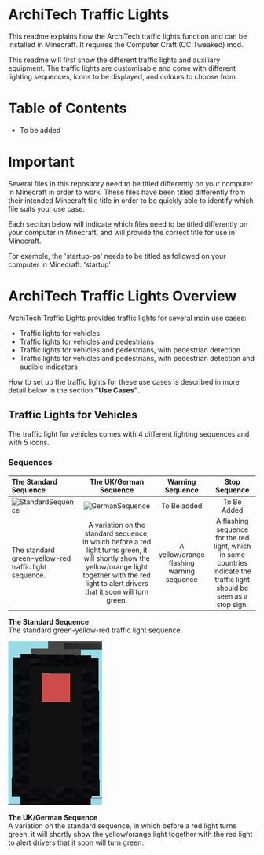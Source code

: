 # ArchiTech Traffic Lights

This readme explains how the ArchiTech traffic lights function and can be installed in Minecraft. It requires the Computer Craft (CC:Tweaked) mod.

This readme will first show the different traffic lights and auxiliary equipment. The traffic lights are customisable and come with different lighting sequences, icons to be displayed, and colours to choose from.

# Table of Contents

- To be added

# Important

Several files in this repository need to be titled differently on your computer in Minecraft in order to work. These files have been titled differently from their intended Minecraft file title in order to be quickly able to identify which file suits your use case.

Each section below will indicate which files need to be titled differently on your computer in Minecraft, and will provide the correct title for use in Minecraft.

For example, the 'startup-ps' needs to be titled as followed on your computer in Minecraft: 'startup'

# ArchiTech Traffic Lights Overview

ArchiTech Traffic Lights provides traffic lights for several main use cases:
* Traffic lights for vehicles
* Traffic lights for vehicles and pedestrians
* Traffic lights for vehicles and pedestrians, with pedestrian detection
* Traffic lights for vehicles and pedestrians, with pedestrian detection and audible indicators

How to set up the traffic lights for these use cases is described in more detail below in the section **"Use Cases"**.

## Traffic Lights for Vehicles
The traffic light for vehicles comes with 4 different lighting sequences and with 5 icons.

### Sequences

| **The Standard Sequence** | **The UK/German Sequence** | **Warning Sequence** | **Stop Sequence** |
|:------------- |:-------------:|:-------------:|:-----:|
| ![StandardSequence](/images/trafficlights/StandardSequence.gif=190x330) | ![GermanSequence](/images/trafficlights/GermanSequence.gif=190x330) | To Be added | To Be Added |
| The standard green-yellow-red traffic light sequence. | A variation on the standard sequence, in which before a red light turns green, it will shortly show the yellow/orange light together with the red light to alert drivers that it soon will turn green. | A yellow/orange flashing warning sequence | A flashing sequence for the red light, which in some countries indicate the traffic light should be seen as a stop sign. |




**The Standard Sequence**  
The standard green-yellow-red traffic light sequence.

![GermanSequence](/images/trafficlights/GermanSequence.gif)

**The UK/German Sequence**  
A variation on the standard sequence, in which before a red light turns green, it will shortly show the yellow/orange light together with the red light to alert drivers that it soon will turn green.
